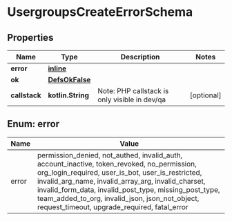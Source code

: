 
# UsergroupsCreateErrorSchema

## Properties
Name | Type | Description | Notes
------------ | ------------- | ------------- | -------------
**error** | [**inline**](#Error) |  | 
**ok** | [**DefsOkFalse**](DefsOkFalse.md) |  | 
**callstack** | **kotlin.String** | Note: PHP callstack is only visible in dev/qa |  [optional]


<a name="Error"></a>
## Enum: error
Name | Value
---- | -----
error | permission_denied, not_authed, invalid_auth, account_inactive, token_revoked, no_permission, org_login_required, user_is_bot, user_is_restricted, invalid_arg_name, invalid_array_arg, invalid_charset, invalid_form_data, invalid_post_type, missing_post_type, team_added_to_org, invalid_json, json_not_object, request_timeout, upgrade_required, fatal_error



